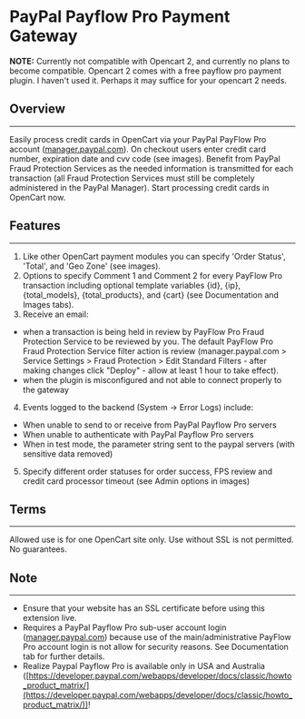 # PayPal Payflow Pro Payment Gateway
**NOTE:** Currently not compatible with Opencart 2, and currently no plans to become compatible. Opencart 2 comes with a free payflow pro payment plugin. I haven't used it. Perhaps it may suffice for your opencart 2 needs.

## Overview
-------------
Easily process credit cards in OpenCart via your PayPal PayFlow Pro account ([manager.paypal.com](manager.paypal.com)). On checkout users enter credit card number, expiration date and cvv code (see images). Benefit from PayPal Fraud Protection Services as the needed information is transmitted for each transaction (all Fraud Protection Services must still be completely administered in the PayPal Manager). Start processing credit cards in OpenCart now.

## Features
-------------
1. Like other OpenCart payment modules you can specify 'Order Status', 'Total', and 'Geo Zone' (see images).
2. Options to specify Comment 1 and Comment 2 for every PayFlow Pro transaction including optional template variables {id}, {ip}, {total_models}, {total_products}, and {cart} (see Documentation and Images tabs).
3. Receive an email:
* when a transaction is being held in review by PayFlow Pro Fraud Protection Service to be reviewed by you. The default PayFlow Pro Fraud Protection Service filter action is review (manager.paypal.com > Service Settings > Fraud Protection > Edit Standard Filters - after making changes click "Deploy" - allow at least 1 hour to take effect).
* when the plugin is misconfigured and not able to connect properly to the gateway
4. Events logged to the backend (System -> Error Logs) include:
* When unable to send to or receive from PayPal Payflow Pro servers
* When unable to authenticate with PayPal Payflow Pro servers
* When in test mode, the parameter string sent to the paypal servers (with sensitive data removed)
5. Specify different order statuses for order success, FPS review and credit card processor timeout (see Admin options in images)

## Terms
---------
Allowed use is for one OpenCart site only. Use without SSL is not permitted. No guarantees.

## Note
-------
* Ensure that your website has an SSL certificate before using this extension live.
* Requires a PayPal Payflow Pro sub-user account login ([manager.paypal.com](manager.paypal.com)) because use of the main/administrative PayFlow Pro account login is not allow for security reasons. See Documentation tab for further details.
* Realize Paypal Payflow Pro is available only in USA and Australia ([https://developer.paypal.com/webapps/developer/docs/classic/howto_product_matrix/](https://developer.paypal.com/webapps/developer/docs/classic/howto_product_matrix/))!
